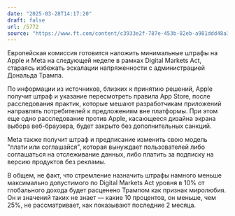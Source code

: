 ```yaml
---
date: "2025-03-28T14:17:20"
draft: false
url: /5772
source: "https://www.ft.com/content/c3933e2f-787e-453b-82eb-a981ddd48a31"
---
```


Европейская комиссия готовится наложить минимальные штрафы на Apple и Meta на следующей неделе в рамках Digital Markets Act, стараясь избежать эскалации напряженности с администрацией Дональда Трампа.

По информации из источников, близких к принятию решений, Apple получит штраф и указание пересмотреть правила App Store, после расследования практик, которые мешают разработчикам приложений направлять потребителей к предложениям вне платформы. При этом еще одно расследование против Apple, касающееся дизайна экрана выбора веб-браузера, будет закрыто без дополнительных санкций.

Meta также получит штраф и предписание изменить свою модель "плати или соглашайся", которая вынуждает пользователей либо соглашаться на отслеживание данных, либо платить за подписку на версию продуктов без рекламы.

В общем, не факт, что стремление назначить штрафы намного меньше максимально допустимого по Digital Markets Act уровня в 10% от глобального дохода будет расценено Трампом как признак миролюбия. Он и значений таких не знает — какие 10 процентов, он меньше, чем 25%, не рассматривает, как показывают последние 2 месяца.